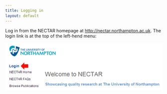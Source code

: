 ```yaml
---
title: Logging in
layout: default
---
```


Log in from the NECTAR homepage at <http://nectar.northampton.ac.uk>. The login link is at the top of the left-hend menu:

![The NECTAR login link is located at the top of the left-hand menu.](/images/login-link.png "NECTAR login link")
